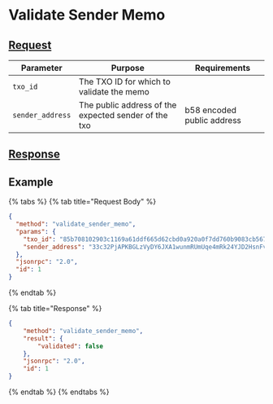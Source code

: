 # Validate Sender Memo

## [Request](https://github.com/mobilecoinofficial/full-service/blob/main/full-service/src/json\_rpc/v2/api/request.rs#L40)

| Parameter        | Purpose                                              | Requirements               |
| ---------------- | ---------------------------------------------------- | -------------------------- |
| `txo_id`         | The TXO ID for which to validate the memo            |                            |
| `sender_address` | The public address of the expected sender of the txo | b58 encoded public address |

## [Response](https://github.com/mobilecoinofficial/full-service/blob/main/full-service/src/json\_rpc/v2/api/response.rs#L41)

## Example

{% tabs %}
{% tab title="Request Body" %}
```json
{
  "method": "validate_sender_memo",
  "params": {
    "txo_id": "85b708102903c1169a61ddf665d62cbd0a920a0f7dd760b9083cb567769be1fb",
    "sender_address": "33c32PjAPKBGLzVyDY6JXA1wunmRUmUqe4mRk24YJD2HsnFvBfZmHBqY8YEtL6zhacnqi5ZsKNFLgn2BgNoup2ihkMA63MYJK7tctXdHRDdKXX1EEiFpnXKESU6M9fKxHtKRbEzEnm27y3ydP5mA4sBwcRuW67ECauvHAK1rG71vdNcPMdc5j8ttBeJxyR38e8otkjJU2pAmhEjzXC6ZDRVy9tjvFSF6SQqtE9Auj5KX6VX2m",
  },
  "jsonrpc": "2.0",
  "id": 1
}
```
{% endtab %}

{% tab title="Response" %}
```json
{
    "method": "validate_sender_memo",
    "result": {
        "validated": false
    },
    "jsonrpc": "2.0",
    "id": 1
}
```
{% endtab %}
{% endtabs %}
